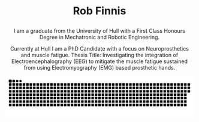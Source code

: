 # <p align="center">Rob Finnis</p>

<p align="center">I am a graduate from the University of Hull with a First Class Honours Degree in Mechatronic and Robotic Engineering.</p>

<p align="center">Currently at Hull I am a PhD Candidate with a focus on Neuroprosthetics and muscle fatigue.
Thesis Title: Investigating the integration of Electroencephalography (EEG) to mitigate the muscle fatigue sustained from using Electromyography (EMG) based prosthetic hands.</p>


<!--
**robertofinnisaro/robertofinnisaro** is a ✨ _special_ ✨ repository because its `README.md` (this file) appears on your GitHub profile.

Here are some ideas to get you started:

- 🔭 I’m currently working on ...
- 🌱 I’m currently learning ...
- 👯 I’m looking to collaborate on ...
- 🤔 I’m looking for help with ...
- 💬 Ask me about ...
- 📫 How to reach me: ...
- 😄 Pronouns: ...
- ⚡ Fun fact: ...
-->


<picture>
  <source media="(prefers-color-scheme: dark)" srcset="https://raw.githubusercontent.com/robertofinnisaro/robertofinnisaro/output/github-contribution-grid-snake-dark.svg">
  <img alt="github contribution grid snake animation" src="https://raw.githubusercontent.com/robertofinnisaro/robertofinnisaro/output/github-contribution-grid-snake.svg">
</picture>
